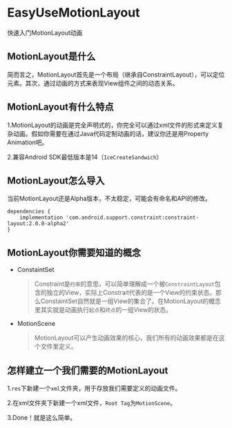 # EasyUseMotionLayout
快速入门MotionLayout动画



## MotionLayout是什么

简而言之，MotionLayout首先是一个布局（继承自ConstraintLayout），可以定位元素。其次，通过动画的方式来表现View组件之间的动态关系。



## MotionLayout有什么特点

1.MotionLayout的动画是完全声明式的，你完全可以通过xml文件的形式来定义复杂动画。假如你需要在通过Java代码定制动画的话，建议你还是用Property Animation吧。

2.兼容Android SDK最低版本是14（`IceCreateSandwich`）



## MotionLayout怎么导入

当前MotionLayout还是Alpha版本，不太稳定，可能会有命名和API的修改。

```
dependencies {
    implementation 'com.android.support.constraint:constraint-layout:2.0.0-alpha2'
}
```



## MotionLayout你需要知道的概念

* ConstaintSet

  > Constraint是`约束`的意思，可以简单理解成一个被`ConstraintLayout`包含的独立的View，实际上Constrait代表的是一个View的约束状态。那么ConstaintSet自然就是一组View的集合了。在MotionLayout的概念里其实就是动画执行`起点`和`终点`的一组View的状态。

* MotionScene

  > MotionLayout可以产生动画效果的核心，我们所有的动画效果都是在这个文件里定义。



## 怎样建立一个我们需要的MotionLayout

1.`res`下新建一个`xml`文件夹，用于存放我们需要定义的动画文件。

2.在xml文件夹下新建一个xml文件，`Root Tag`为`MotionScene`。

3.Done！就是这么简单。











